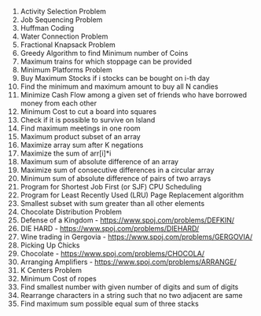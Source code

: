 1. Activity Selection Problem
2. Job Sequencing Problem
3. Huffman Coding
4. Water Connection Problem
5. Fractional Knapsack Problem
6. Greedy Algorithm to find Minimum number of Coins
7. Maximum trains for which stoppage can be provided
8. Minimum Platforms Problem
9. Buy Maximum Stocks if i stocks can be bought on i-th day
10. Find the minimum and maximum amount to buy all N candies
11. Minimize Cash Flow among a given set of friends who have borrowed money from each other
12. Minimum Cost to cut a board into squares
13. Check if it is possible to survive on Island
14. Find maximum meetings in one room
15. Maximum product subset of an array
16. Maximize array sum after K negations
17. Maximize the sum of arr[i]*i
18. Maximum sum of absolute difference of an array
19. Maximize sum of consecutive differences in a circular array
20. Minimum sum of absolute difference of pairs of two arrays
21. Program for Shortest Job First (or SJF) CPU Scheduling
22. Program for Least Recently Used (LRU) Page Replacement algorithm
23. Smallest subset with sum greater than all other elements
24. Chocolate Distribution Problem
25. Defense of a Kingdom - https://www.spoj.com/problems/DEFKIN/
26. DIE HARD - https://www.spoj.com/problems/DIEHARD/
27. Wine trading in Gergovia - https://www.spoj.com/problems/GERGOVIA/
28. Picking Up Chicks
29. Chocolate - https://www.spoj.com/problems/CHOCOLA/
30. Arranging Amplifiers - https://www.spoj.com/problems/ARRANGE/
31. K Centers Problem
32. Minimum Cost of ropes
33. Find smallest number with given number of digits and sum of digits
34. Rearrange characters in a string such that no two adjacent are same
35. Find maximum sum possible equal sum of three stacks